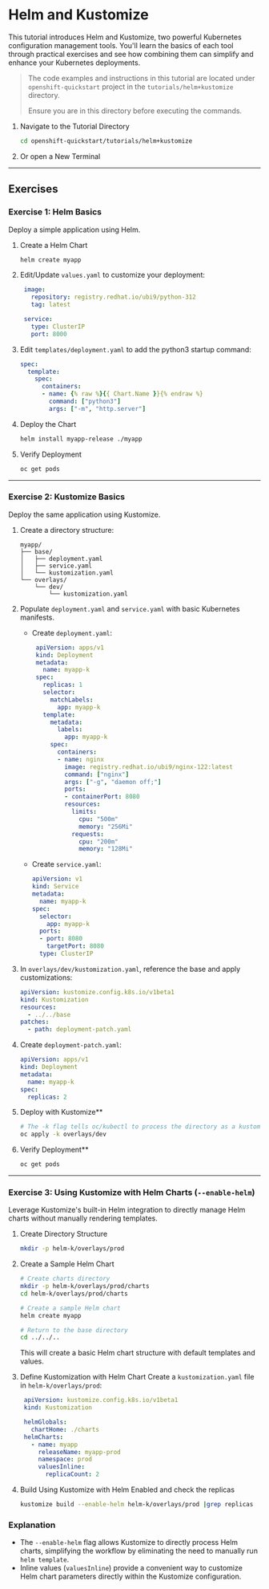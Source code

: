 # Helm and Kustomize

This tutorial introduces Helm and Kustomize, two powerful Kubernetes configuration management tools. 
You'll learn the basics of each tool through practical exercises and see how combining them can simplify and enhance your Kubernetes deployments.

> The code examples and instructions in this tutorial are located under `openshift-quickstart` project in the
> `tutorials/helm+kustomize` directory. 
>
> Ensure you are in this directory before executing the commands.
>

1. Navigate to the Tutorial Directory
    ```bash
    cd openshift-quickstart/tutorials/helm+kustomize
    ```

2. Or open a New Terminal

---

## Exercises

### Exercise 1: Helm Basics

Deploy a simple application using Helm.

1. Create a Helm Chart
   ```bash
   helm create myapp
   ```
2. Edit/Update `values.yaml` to customize your deployment:
     ```yaml
      image:
        repository: registry.redhat.io/ubi9/python-312
        tag: latest

      service:
        type: ClusterIP
        port: 8000
     ```
3. Edit `templates/deployment.yaml` to add the python3 startup command:
   ```yaml
   spec:
     template:
       spec:
         containers:
         - name: {% raw %}{{ Chart.Name }}{% endraw %}
           command: ["python3"]
           args: ["-m", "http.server"]
   ```

3. Deploy the Chart
   ```bash
   helm install myapp-release ./myapp
   ```
4. Verify Deployment
   ```bash
   oc get pods
   ```

---

### Exercise 2: Kustomize Basics

Deploy the same application using Kustomize.

1. Create a directory structure:
     ```
     myapp/
     ├── base/
     │   ├── deployment.yaml
     │   ├── service.yaml
     │   └── kustomization.yaml
     └── overlays/
         └── dev/
             └── kustomization.yaml
     ```
2. Populate `deployment.yaml` and `service.yaml` with basic Kubernetes manifests.
   - Create `deployment.yaml`:
     ```yaml
      apiVersion: apps/v1
      kind: Deployment
      metadata:
        name: myapp-k
      spec:
        replicas: 1
        selector:
          matchLabels:
            app: myapp-k
        template:
          metadata:
            labels:
              app: myapp-k
          spec:
            containers:
            - name: nginx
              image: registry.redhat.io/ubi9/nginx-122:latest
              command: ["nginx"]
              args: ["-g", "daemon off;"]
              ports:
              - containerPort: 8080
              resources:
                limits:
                  cpu: "500m"
                  memory: "256Mi"
                requests:
                  cpu: "200m" 
                  memory: "128Mi"
     ```

   - Create `service.yaml`:
     ```yaml
     apiVersion: v1
     kind: Service
     metadata:
       name: myapp-k
     spec:
       selector:
         app: myapp-k
       ports:
       - port: 8080
         targetPort: 8080
       type: ClusterIP
     ```

3. In `overlays/dev/kustomization.yaml`, reference the base and apply customizations:
     ```yaml
     apiVersion: kustomize.config.k8s.io/v1beta1
     kind: Kustomization
     resources:
       - ../../base
     patches:
       - path: deployment-patch.yaml
     ```

4. Create `deployment-patch.yaml`:
     ```yaml
     apiVersion: apps/v1
     kind: Deployment
     metadata:
       name: myapp-k
     spec:
       replicas: 2
     ```

5. Deploy with Kustomize**
   ```bash
   # The -k flag tells oc/kubectl to process the directory as a kustomization
   oc apply -k overlays/dev
   ```

6. Verify Deployment**
   ```bash
   oc get pods
   ```

---

### Exercise 3: Using Kustomize with Helm Charts (`--enable-helm`)

Leverage Kustomize's built-in Helm integration to directly manage Helm charts without manually rendering templates.

1. Create Directory Structure
   ```bash
   mkdir -p helm-k/overlays/prod
   ```

2. Create a Sample Helm Chart
   ```bash
   # Create charts directory
   mkdir -p helm-k/overlays/prod/charts
   cd helm-k/overlays/prod/charts
   
   # Create a sample Helm chart
   helm create myapp
   
   # Return to the base directory
   cd ../../..
   ```

   This will create a basic Helm chart structure with default templates and values.

3. Define Kustomization with Helm Chart
   Create a `kustomization.yaml` file in `helm-k/overlays/prod`:
   ```yaml
    apiVersion: kustomize.config.k8s.io/v1beta1
    kind: Kustomization

    helmGlobals:
      chartHome: ./charts
    helmCharts:
      - name: myapp
        releaseName: myapp-prod
        namespace: prod
        valuesInline:
          replicaCount: 2
   ```

3. Build Using Kustomize with Helm Enabled and check the replicas
   ```bash
   kustomize build --enable-helm helm-k/overlays/prod |grep replicas
   ```

### Explanation

- The `--enable-helm` flag allows Kustomize to directly process Helm charts, simplifying the workflow by eliminating the need to manually run `helm template`.
- Inline values (`valuesInline`) provide a convenient way to customize Helm chart parameters directly within the Kustomize configuration.

